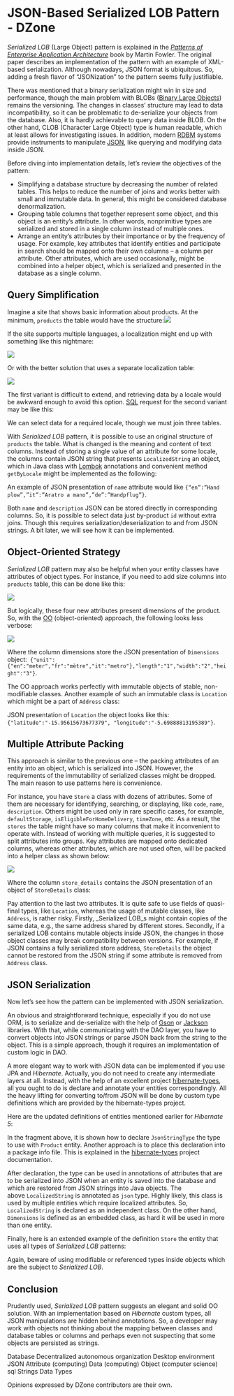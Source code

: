 # JSON-Based Serialized LOB Pattern - DZone
_Serialized LOB_ (Large Object) pattern is explained in the [_Patterns of Enterprise Application Architecture_](https://martinfowler.com/books/eaa.html) book by Martin Fowler. The original paper describes an implementation of the pattern with an example of XML-based serialization. Although nowadays, JSON format is ubiquitous. So, adding a fresh flavor of “JSONization” to the pattern seems fully justifiable.

There was mentioned that a binary serialization might win in size and performance, though the main problem with BLOBs ([Binary Large Objects](https://dzone.com/articles/performance-testing-blob-from-a-mysql-database-wit)) remains the versioning. The changes in classes’ structure may lead to data incompatibility, so it can be problematic to de-serialize your objects from the database. Also, it is hardly achievable to query data inside BLOB. On the other hand, CLOB (Character Large Object) type is human readable, which at least allows for investigating issues. In addition, modern [RDBM](https://dzone.com/articles/a-look-at-the-history-of-rdbms) systems provide instruments to manipulate [JSON](https://dzone.com/articles/introduction-to-json-with-java), like querying and modifying data inside JSON.

Before diving into implementation details, let’s review the objectives of the pattern:

*   Simplifying a database structure by decreasing the number of related tables. This helps to reduce the number of joins and works better with small and immutable data. In general, this might be considered database denormalization.
*   Grouping table columns that together represent some object, and this object is an entity’s attribute. In other words, nonprimitive types are serialized and stored in a single column instead of multiple ones.
*   Arrange an entity’s attributes by their importance or by the frequency of usage. For example, key attributes that identify entities and participate in search should be mapped onto their own columns – a column per attribute. Other attributes, which are used occasionally, might be combined into a helper object, which is serialized and presented in the database as a single column.

Query Simplification
--------------------

Imagine a site that shows basic information about products. At the minimum, `products` the table would have the structure:![](_assets/16604551-serialized-lob-implementation-productsdrawio.png)

If the site supports multiple languages, a localization might end up with something like this nightmare:

![](_assets/16604594-serialized-lob-implementation-products-localizatio.png)

Or with the better solution that uses a separate localization table:

![](_assets/16604554-serialized-lob-implementation-multiple-languagesdr.png)

The first variant is difficult to extend, and retrieving data by a locale would be awkward enough to avoid this option. [SQL](https://dzone.com/articles/understanding-sql-dialects) request for the second variant may be like this:

We can select data for a required locale, though we must join three tables.

With _Serialized LOB_ pattern, it is possible to use an original structure of `products` the table. What is changed is the meaning and content of text columns. Instead of storing a single value of an attribute for some locale, the columns contain JSON string that presents `LocalizedString` an object, which in Java class with [Lombok](https://projectlombok.org/) annotations and convenient method `getByLocale` might be implemented as the following:

An example of JSON presentation of `name` attribute would like `{“en”:”Hand plow”,”it”:”Aratro a mano”,”de”:”Handpflug”}`.

Both `name` and `description` JSON can be stored directly in corresponding columns. So, it is possible to select data just by-product `id` without extra joins. Though this requires serialization/deserialization to and from JSON strings. A bit later, we will see how it can be implemented.

Object-Oriented Strategy
------------------------

_Serialized LOB_ pattern may also be helpful when your entity classes have attributes of object types. For instance, if you need to add size columns into `products` table, this can be done like this:

![](_assets/16604556-serialized-lob-implementation-products-sizedrawio.png)

But logically, these four new attributes present dimensions of the product. So, with the [OO](https://dzone.com/articles/object-oriented-programming-concepts-with-a-system) (object-oriented) approach, the following looks less verbose:

![](_assets/16604557-serialized-lob-implementation-products-dimensiondr.png)

Where the column dimensions store the JSON presentation of `Dimensions` object:` {"unit":{"en":"meter","fr":"mètre","it":"metro"},"length":"1","width":"2","height":"3"}`.

The OO approach works perfectly with immutable objects of stable, non-modifiable classes. Another example of such an immutable class is `Location` which might be a part of `Address` class:

JSON presentation of `Location` the object looks like this: `{"latitude":"-15.95615673677379", "longitude":"-5.69888813195389"}`.

Multiple Attribute Packing
--------------------------

This approach is similar to the previous one – the packing attributes of an entity into an object, which is serialized into JSON. However, the requirements of the immutability of serialized classes might be dropped. The main reason to use patterns here is convenience.

For instance, you have `Store` a class with dozens of attributes. Some of them are necessary for identifying, searching, or displaying, like `code`, `name`, `description`. Others might be used only in rare specific cases, for example, `defaultStorage`, `isEligibleForHomeDelivery`, `timeZone`, etc. As a result, the `stores` the table might have so many columns that make it inconvenient to operate with. Instead of working with multiple queries, it is suggested to split attributes into groups. Key attributes are mapped onto dedicated columns, whereas other attributes, which are not used often, will be packed into a helper class as shown below:

![](_assets/16604558-serialized-lob-implementation-storesdrawio.png)

Where the column `store_details` contains the JSON presentation of an object of `StoreDetails` class:

Pay attention to the last two attributes. It is quite safe to use fields of quasi-final types, like `Location`, whereas the usage of mutable classes, like `Address`, is rather risky. Firstly, _Serialized LOB_s might contain copies of the same data, e.g., the same address shared by different stores. Secondly, if a serialized LOB contains mutable objects inside JSON, the changes in those object classes may break compatibility between versions. For example, if JSON contains a fully serialized store address, `StoreDetails` the object cannot be restored from the JSON string if some attribute is removed from `Address` class.

JSON Serialization
------------------

Now let’s see how the pattern can be implemented with JSON serialization.

An obvious and straightforward technique, especially if you do not use ORM, is to serialize and de-serialize with the help of [Gson](https://github.com/google/gson) or [Jackson](https://github.com/FasterXML/jackson) libraries. With that, while communicating with the DAO layer, you have to convert objects into JSON strings or parse JSON back from the string to the object. This is a simple approach, though it requires an implementation of custom logic in DAO.

A more elegant way to work with JSON data can be implemented if you use JPA and _Hibernate_. Actually, you do not need to create any intermediate layers at all. Instead, with the help of an excellent project [hibernate-types](https://github.com/vladmihalcea/hibernate-types), all you ought to do is declare and annotate your entities correspondingly. All the heavy lifting for converting to/from JSON will be done by custom type definitions which are provided by the hibernate-types project.

Here are the updated definitions of entities mentioned earlier for _Hibernate 5_:

In the fragment above, it is shown how to declare `JsonStringType` the type to use with `Product` entity. Another approach is to place this declaration into a package info file. This is explained in the [hibernate-types](https://github.com/vladmihalcea/hibernate-types) project documentation.

After declaration, the type can be used in annotations of attributes that are to be serialized into JSON when an entity is saved into the database and which are restored from JSON strings into Java objects. The above `LocalizedString` is annotated as `json` type. Highly likely, this class is used by multiple entities which require localized attributes. So, `LocalizedString` is declared as an independent class. On the other hand, `Dimensions` is defined as an embedded class, as hard it will be used in more than one entity.

Finally, here is an extended example of the definition `Store` the entity that uses all types of _Serialized LOB_ patterns:

Again, beware of using modifiable or referenced types inside objects which are the subject to _Serialized LOB_.

Conclusion
----------

Prudently used, _Serialized LOB_ pattern suggests an elegant and solid OO solution. With an implementation based on _Hibernate_ custom types, all JSON manipulations are hidden behind annotations. So, a developer may work with objects not thinking about the mapping between classes and database tables or columns and perhaps even not suspecting that some objects are persisted as strings.

Database Decentralized autonomous organization Desktop environment JSON Attribute (computing) Data (computing) Object (computer science) sql Strings Data Types

Opinions expressed by DZone contributors are their own.
